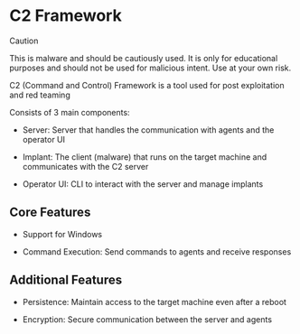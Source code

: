 # C2 Framework

> [!CAUTION]
> This is malware and should be cautiously used. It is only for educational purposes and should not be used for malicious intent. Use at your own risk.

C2 (Command and Control) Framework is a tool used for post exploitation and red teaming

Consists of 3 main components:

- Server: Server that handles the communication with agents and the operator UI

- Implant: The client (malware) that runs on the target machine and communicates with the C2 server

- Operator UI: CLI to interact with the server and manage implants

## Core Features

- Support for Windows

- Command Execution: Send commands to agents and receive responses

## Additional Features

- Persistence: Maintain access to the target machine even after a reboot

- Encryption: Secure communication between the server and agents
